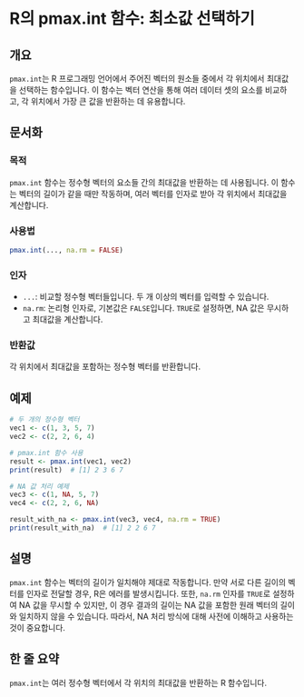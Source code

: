 <!--
Meta Description: # R의 pmax.int 함수: 최소값 선택하기 ## 개요 `pmax.int`는 R 프로그래밍 언어에서 주어진 벡터의 원소들 중에서 각 위치에서 최대값을 선택하는 함수입니다. 이 함수는 벡터 연산을 통해 여러 데이터 셋의 요소를 비교하고, 각 위치에서 가장 큰 값을 반...
Meta Keywords: pmax, int, 최대값을, 벡터의, 정수형
-->

# R의 pmax.int 함수: 최소값 선택하기

## 개요
`pmax.int`는 R 프로그래밍 언어에서 주어진 벡터의 원소들 중에서 각 위치에서 최대값을 선택하는 함수입니다. 이 함수는 벡터 연산을 통해 여러 데이터 셋의 요소를 비교하고, 각 위치에서 가장 큰 값을 반환하는 데 유용합니다.

## 문서화
### 목적
`pmax.int` 함수는 정수형 벡터의 요소들 간의 최대값을 반환하는 데 사용됩니다. 이 함수는 벡터의 길이가 같을 때만 작동하며, 여러 벡터를 인자로 받아 각 위치에서 최대값을 계산합니다.

### 사용법
```R
pmax.int(..., na.rm = FALSE)
```

### 인자
- `...`: 비교할 정수형 벡터들입니다. 두 개 이상의 벡터를 입력할 수 있습니다.
- `na.rm`: 논리형 인자로, 기본값은 `FALSE`입니다. `TRUE`로 설정하면, NA 값은 무시하고 최대값을 계산합니다.

### 반환값
각 위치에서 최대값을 포함하는 정수형 벡터를 반환합니다.

## 예제
```R
# 두 개의 정수형 벡터
vec1 <- c(1, 3, 5, 7)
vec2 <- c(2, 2, 6, 4)

# pmax.int 함수 사용
result <- pmax.int(vec1, vec2)
print(result)  # [1] 2 3 6 7

# NA 값 처리 예제
vec3 <- c(1, NA, 5, 7)
vec4 <- c(2, 2, 6, NA)

result_with_na <- pmax.int(vec3, vec4, na.rm = TRUE)
print(result_with_na)  # [1] 2 2 6 7
```

## 설명
`pmax.int` 함수는 벡터의 길이가 일치해야 제대로 작동합니다. 만약 서로 다른 길이의 벡터를 인자로 전달할 경우, R은 에러를 발생시킵니다. 또한, `na.rm` 인자를 `TRUE`로 설정하여 NA 값을 무시할 수 있지만, 이 경우 결과의 길이는 NA 값을 포함한 원래 벡터의 길이와 일치하지 않을 수 있습니다. 따라서, NA 처리 방식에 대해 사전에 이해하고 사용하는 것이 중요합니다.

## 한 줄 요약
`pmax.int`는 여러 정수형 벡터에서 각 위치의 최대값을 반환하는 R 함수입니다.
